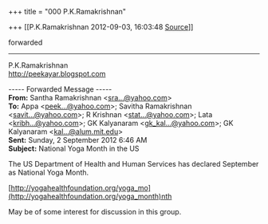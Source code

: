 +++
title = "000 P.K.Ramakrishnan"

+++
[[P.K.Ramakrishnan	2012-09-03, 16:03:48 [Source](https://groups.google.com/g/samskrita/c/MoBW4sALT4s)]]



  

forwarded

-----------------------------------  
P.K.Ramakrishnan  
<http://peekayar.blogspot.com>  

----- Forwarded Message -----  
**From:** Santha Ramakrishnan \<[sra...@yahoo.com]()\>  
**To:** Appa \<[peek...@yahoo.com]()\>; Savitha Ramakrishnan \<[savit...@yahoo.com]()\>; R Krishnan \<[stat...@yahoo.com]()\>; Lata \<[kribh...@yahoo.com]()\>; GK Kalyanaram \<[gk_kal...@yahoo.com]()\>; GK Kalyanaram \<[kal...@alum.mit.edu]()\>  
**Sent:** Sunday, 2 September 2012 6:46 AM  
**Subject:** National Yoga Month in the US  

  

  

The US Department of Health and Human Services has declared September as National Yoga Month.

  

[http://yogahealthfoundation.org/yoga_mo](http://yogahealthfoundation.org/yoga_month)nth



May be of some interest for discussion in this group.

  

  
  

